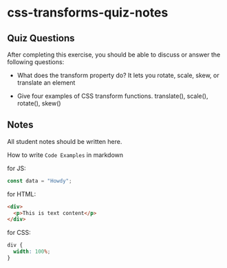 # css-transforms-quiz-notes

## Quiz Questions

After completing this exercise, you should be able to discuss or answer the following questions:

- What does the transform property do?
It lets you rotate, scale, skew, or translate an element

- Give four examples of CSS transform functions.
translate(), scale(), rotate(), skew()

## Notes

All student notes should be written here.


How to write `Code Examples` in markdown

for JS:

```javascript
const data = "Howdy";
```

for HTML:

```html
<div>
  <p>This is text content</p>
</div>
```

for CSS:

```css
div {
  width: 100%;
}
```
